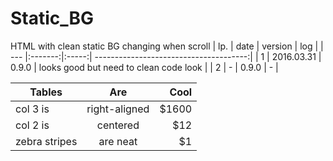 # Static_BG
HTML with clean static BG changing when scroll
| lp. | date       | version |  log                                   |
| --- |:-------:|:-----:| --------------------------------------:|
| 1   | 2016.03.31 | 0.9.0   | looks good but need to clean code look |
| 2   | -          | 0.9.0   | - |




| Tables        | Are           | Cool  |
| ------------- |:-------------:| -----:|
| col 3 is      | right-aligned | $1600 |
| col 2 is      | centered      |   $12 |
| zebra stripes | are neat      |    $1 |
